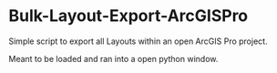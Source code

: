 # Bulk-Layout-Export-ArcGISPro

Simple script to export all Layouts within an open ArcGIS Pro project. 

Meant to be loaded and ran into a open python window.
